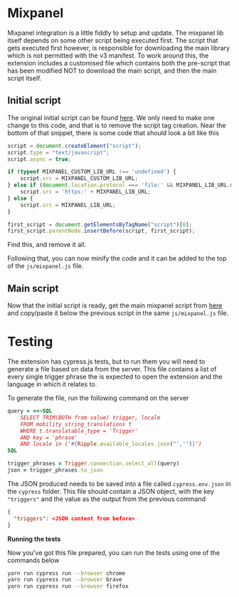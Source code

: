 # Mixpanel

Mixpanel integration is a little fiddly to setup and update. The mixpanel lib itself
depends on some other script being executed first. The script that gets executed first
however, is responsible for downloading the main library which is not permitted with the
v3 manifest. To work around this, the extension includes a customised file which contains
both the pre-script that has been modified NOT to download the main script, and then
the main script itself.

## Initial script 

The original initial script can be found [here](https://github.com/mixpanel/mixpanel-js/blob/master/mixpanel-jslib-snippet.js).
We only need to make one change to this code, and that is to remove the script tag creation.
Near the bottom of that snippet, there is some code that should look a bit like this

```javascript
script = document.createElement("script");
script.type = "text/javascript";
script.async = true;

if (typeof MIXPANEL_CUSTOM_LIB_URL !== 'undefined') {
    script.src = MIXPANEL_CUSTOM_LIB_URL;
} else if (document.location.protocol === 'file:' && MIXPANEL_LIB_URL.match(/^\/\//)) {
    script.src = 'https:' + MIXPANEL_LIB_URL;
} else {
    script.src = MIXPANEL_LIB_URL;
}

first_script = document.getElementsByTagName("script")[0];
first_script.parentNode.insertBefore(script, first_script);
```

Find this, and remove it all.

Following that, you can now minify the code and it can be added to the top of the
`js/mixpanel.js` file.

## Main script

Now that the initial script is ready, get the main mixpanel script from [here](https://github.com/mixpanel/mixpanel-js/blob/master/dist/mixpanel.min.js)
and copy/paste it below the previous script in the same `js/mixpanel.js` file.

# Testing

The extension has cypress.js tests, but to run them you will need to generate
a file based on data from the server. This file contains a list of every single
trigger phrase the is expected to open the extension and the language in which
it relates to.

To generate the file, run the following command on the server

```ruby
query = <<~SQL
	SELECT TRIM(BOTH from value) trigger, locale
	FROM mobility_string_translations t
	WHERE t.translatable_type = 'Trigger'
	AND key = 'phrase'
	AND locale in ('#{Ripple.available_locales.join("','")}')
SQL

trigger_phrases = Trigger.connection.select_all(query)
json = trigger_phrases.to_json
```

The JSON produced needs to be saved into a file called `cypress.env.json` in
the `cypress` folder. This file should contain a JSON object, with the key
`"triggers"` and the value as the output from the previous command

```json
{
  "triggers": <JSON content from before>
}
```

**Running the tests**

Now you've got this file prepared, you can run the tests using one of the
commands below

```bash
yarn run cypress run --browser chrome
yarn run cypress run --browser brave
yarn run cypress run --browser firefox
```
